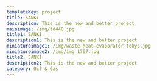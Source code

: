 ```yaml
---
templateKey: project
title: SANKI
description: This is the new and better project
mainimage: /img/td440.jpg
title1: SANKI
description1: This is the new and better project
miniatureimage1: /img/waste-heat-evaporator-tokyo.jpg
miniatureimage2: /img/img_1767.jpg
title2: SANKI
description2: This is the new and better project
category: Oil & Gas
---
```


